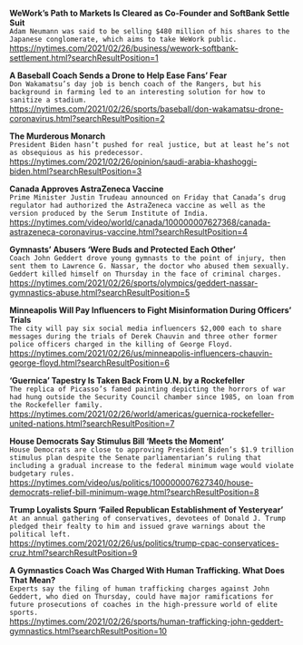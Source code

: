 **WeWork’s Path to Markets Is Cleared as Co-Founder and SoftBank Settle Suit**\
`Adam Neumann was said to be selling $480 million of his shares to the Japanese conglomerate, which aims to take WeWork public.`\
https://nytimes.com/2021/02/26/business/wework-softbank-settlement.html?searchResultPosition=1

**A Baseball Coach Sends a Drone to Help Ease Fans’ Fear**\
`Don Wakamatsu’s day job is bench coach of the Rangers, but his background in farming led to an interesting solution for how to sanitize a stadium.`\
https://nytimes.com/2021/02/26/sports/baseball/don-wakamatsu-drone-coronavirus.html?searchResultPosition=2

**The Murderous Monarch**\
`President Biden hasn’t pushed for real justice, but at least he’s not as obsequious as his predecessor.`\
https://nytimes.com/2021/02/26/opinion/saudi-arabia-khashoggi-biden.html?searchResultPosition=3

**Canada Approves AstraZeneca Vaccine**\
`Prime Minister Justin Trudeau announced on Friday that Canada’s drug regulator had authorized the AstraZeneca vaccine as well as the version produced by the Serum Institute of India.`\
https://nytimes.com/video/world/canada/100000007627368/canada-astrazeneca-coronavirus-vaccine.html?searchResultPosition=4

**Gymnasts’ Abusers ‘Were Buds and Protected Each Other’**\
`Coach John Geddert drove young gymnasts to the point of injury, then sent them to Lawrence G. Nassar, the doctor who abused them sexually. Geddert killed himself on Thursday in the face of criminal charges.`\
https://nytimes.com/2021/02/26/sports/olympics/geddert-nassar-gymnastics-abuse.html?searchResultPosition=5

**Minneapolis Will Pay Influencers to Fight Misinformation During Officers’ Trials**\
`The city will pay six social media influencers $2,000 each to share messages during the trials of Derek Chauvin and three other former police officers charged in the killing of George Floyd.`\
https://nytimes.com/2021/02/26/us/minneapolis-influencers-chauvin-george-floyd.html?searchResultPosition=6

**‘Guernica’ Tapestry Is Taken Back From U.N. by a Rockefeller**\
`The replica of Picasso’s famed painting depicting the horrors of war had hung outside the Security Council chamber since 1985, on loan from the Rockefeller family.`\
https://nytimes.com/2021/02/26/world/americas/guernica-rockefeller-united-nations.html?searchResultPosition=7

**House Democrats Say Stimulus Bill ‘Meets the Moment’**\
`House Democrats are close to approving President Biden’s $1.9 trillion stimulus plan despite the Senate parliamentarian’s ruling that including a gradual increase to the federal minimum wage would violate budgetary rules.`\
https://nytimes.com/video/us/politics/100000007627340/house-democrats-relief-bill-minimum-wage.html?searchResultPosition=8

**Trump Loyalists Spurn ‘Failed Republican Establishment of Yesteryear’**\
`At an annual gathering of conservatives, devotees of Donald J. Trump pledged their fealty to him and issued grave warnings about the political left.`\
https://nytimes.com/2021/02/26/us/politics/trump-cpac-conservatices-cruz.html?searchResultPosition=9

**A Gymnastics Coach Was Charged With Human Trafficking. What Does That Mean?**\
`Experts say the filing of human trafficking charges against John Geddert, who died on Thursday, could have major ramifications for future prosecutions of coaches in the high-pressure world of elite sports.`\
https://nytimes.com/2021/02/26/sports/human-trafficking-john-geddert-gymnastics.html?searchResultPosition=10

